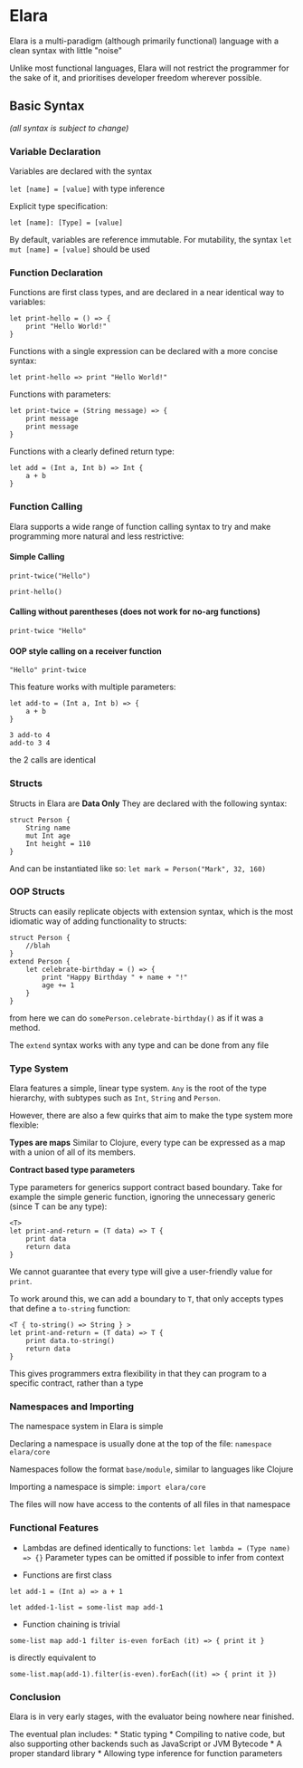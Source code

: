 # Elara

Elara is a multi-paradigm (although primarily functional) language with a clean syntax with little "noise"
 
Unlike most functional languages, Elara will not restrict the programmer for the sake of it,
and prioritises developer freedom wherever possible.

## Basic Syntax
*(all syntax is subject to change)*
### Variable Declaration
Variables are declared with the syntax 

`let [name] = [value]` with type inference

Explicit type specification:

`let [name]: [Type] = [value]`

By default, variables are reference immutable.
For mutability, the syntax `let mut [name] = [value]` should be used


### Function Declaration

Functions are first class types, and are declared in a near identical way to variables:

```
let print-hello = () => {
    print "Hello World!"
}
```

Functions with a single expression can be declared with a more concise syntax:
```
let print-hello => print "Hello World!"
```

Functions with parameters:
```
let print-twice = (String message) => {
    print message
    print message
}
```

Functions with a clearly defined return type:
```
let add = (Int a, Int b) => Int {
    a + b
}
```

### Function Calling

Elara supports a wide range of function calling syntax to try and make programming more natural and less restrictive:

#### Simple Calling
`print-twice("Hello")`

`print-hello()`

#### Calling without parentheses (does not work for no-arg functions)
`print-twice "Hello"`

#### OOP style calling on a receiver function
`"Hello" print-twice`

This feature works with multiple parameters:
```
let add-to = (Int a, Int b) => {
    a + b
}

3 add-to 4
add-to 3 4
```

the 2 calls are identical

### Structs

Structs in Elara are **Data Only**
They are declared with the following syntax:
```
struct Person {
    String name
    mut Int age
    Int height = 110
}
``` 

And can be instantiated like so:
`let mark = Person("Mark", 32, 160)`


### OOP Structs
Structs can easily replicate objects with extension syntax, which is the most idiomatic way of adding functionality to structs:

```
struct Person {
    //blah
}
extend Person {
    let celebrate-birthday = () => {
        print "Happy Birthday " + name + "!"
        age += 1
    }
} 
```

from here we can do `somePerson.celebrate-birthday()` as if it was a method.

The `extend` syntax works with any type and can be done from any file


### Type System

Elara features a simple, linear type system. 
`Any` is the root of the type hierarchy, with subtypes such as `Int`, `String` and `Person`.

However, there are also a few quirks that aim to make the type system more flexible:

**Types are maps**
Similar to Clojure, every type can be expressed as a map with a union of all of its members.

**Contract based type parameters**

Type parameters for generics support contract based boundary.
Take for example the simple generic function, ignoring the unnecessary generic (since T can be any type):
```
<T>
let print-and-return = (T data) => T {
    print data
    return data
}
``` 
 
We cannot guarantee that every type will give a user-friendly value for `print`.

To work around this, we can add a boundary to `T`, that only accepts types that define a `to-string` function:

```
<T { to-string() => String } >
let print-and-return = (T data) => T {
    print data.to-string()
    return data
}
```

This gives programmers extra flexibility in that they can program to a specific contract, rather than a type


### Namespaces and Importing

The namespace system in Elara is simple

Declaring a namespace is usually done at the top of the file:
`namespace elara/core`

Namespaces follow the format `base/module`, similar to languages like Clojure

Importing a namespace is simple:
`import elara/core`

The files will now have access to the contents of all files in that namespace

### Functional Features
* Lambdas are defined identically to functions:
`let lambda = (Type name) => {}`
Parameter types can be omitted if possible to infer from context

* Functions are first class
```
let add-1 = (Int a) => a + 1

let added-1-list = some-list map add-1
```

* Function chaining is trivial
```
some-list map add-1 filter is-even forEach (it) => { print it }
```
is directly equivalent to
```
some-list.map(add-1).filter(is-even).forEach((it) => { print it })
```
### Conclusion

Elara is in very early stages, with the evaluator being nowhere near finished.

The eventual plan includes:
    * Static typing
    * Compiling to native code, but also supporting other backends such as JavaScript or JVM Bytecode
    * A proper standard library
    * Allowing type inference for function parameters

